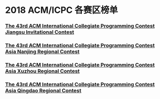 # 2018 ACM/ICPC 各赛区榜单
### [The 43rd ACM International Collegiate Programming Contest Jiangsu Invitational Contest](2018-icpc-Xuzhou-Invitation/board.html)
### [The 43rd ACM International Collegiate Programming Contest Asia Nanjing Regional Contest](2018-icpc-Xuzhou-Invitation/board.html)
### [The 43rd ACM International Collegiate Programming Contest Asia Xuzhou Regional Contest](2018-icpc-Xuzhou/board.html)
### [The 43rd ACM International Collegiate Programming Contest Asia Qingdao Regional Contest](2018-icpc-Qingdao/board.html)
